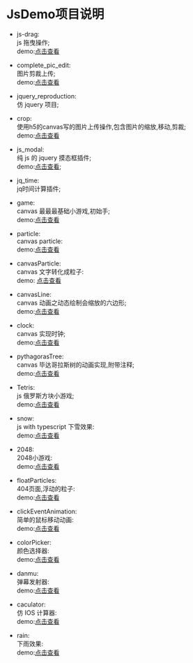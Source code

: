 # JsDemo项目说明
- js-drag:  
js 拖曳操作;  
demo:[点击查看](https://grewer.github.io/JsDemo/Js-drag/)

- complete_pic_edit:  
图片剪裁上传;  
demo:[点击查看](https://grewer.github.io/JsDemo/complete_pic_edit/)

- jquery_reproduction:  
仿 jquery 项目;

- crop:  
使用h5的canvas写的图片上传操作,包含图片的缩放,移动,剪裁;  
demo:[点击查看](https://grewer.github.io/JsDemo/crop/crop.html)

- js_modal:  
纯 js 的 jquery 摸态框插件;  
demo:[点击查看](https://grewer.github.io/JsDemo/js_modal/modal_box.html);  

- jq_time:  
jq时间计算插件;

- game:  
canvas 最最最基础小游戏,初始手;  
demo:[点击查看](https://grewer.github.io/JsDemo/game/canvasGame.html)  

- particle:  
canvas particle:  
demo:[点击查看](https://grewer.github.io/JsDemo/particles/)  

- canvasParticle:  
canvas 文字转化成粒子:  
demo: <a target="_blank" href="https://grewer.github.io/JsDemo/canvasParticle/">点击查看</a>   

- canvasLine:  
canvas 动画之动态绘制会缩放的六边形;  
demo:[点击查看](https://grewer.github.io/JsDemo/canvasLine/)

- clock:  
canvas 实现时钟;  
demo:[点击查看](https://grewer.github.io/JsDemo/clock/step3.html)

- pythagorasTree:  
canvas 毕达哥拉斯树的动画实现,附带注释;  
demo:[点击查看](https://grewer.github.io/JsDemo/pythagorasTree/pythagorasTree.html)

- Tetris:  
js 俄罗斯方块小游戏;  
demo:[点击查看](https://grewer.github.io/JsDemo/Tetris/)

- snow:  
js with typescript 下雪效果:  
demo:[点击查看](https://grewer.github.io/JsDemo/snow/)  

- 2048:  
2048小游戏:  
demo:[点击查看](https://grewer.github.io/JsDemo/2048/)  

- floatParticles:  
404页面,浮动的粒子:  
demo:[点击查看](https://grewer.github.io/JsDemo/floatParticles/)

- clickEventAnimation:  
简单的鼠标移动动画:  
demo:[点击查看](https://grewer.github.io/JsDemo/clickEventAnimation/)

- colorPicker:  
颜色选择器:  
demo:[点击查看](https://grewer.github.io/JsDemo/colorPicker/)  

- danmu:  
弹幕发射器:  
demo:[点击查看](https://grewer.github.io/JsDemo/danmu/)  

- caculator:  
仿 IOS 计算器:  
demo:[点击查看](https://grewer.github.io/JsDemo/caculator/)
 
- rain:  
下雨效果:  
demo:[点击查看](https://grewer.github.io/JsDemo/rain/)